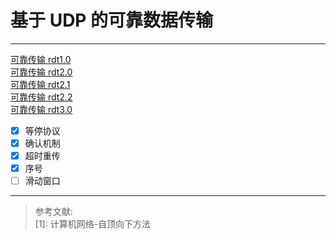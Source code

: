 # 基于 UDP 的可靠数据传输

---

[可靠传输 rdt1.0](https://github.com/y805939188/reliable-udp/tree/master/rdt1.0)</br>
[可靠传输 rdt2.0](https://github.com/y805939188/reliable-udp/tree/master/rdt2.0-revision)</br>
[可靠传输 rdt2.1](https://github.com/y805939188/reliable-udp/tree/master/rdt2.1)</br>
[可靠传输 rdt2.2](https://github.com/y805939188/reliable-udp/tree/master/rdt2.2)</br>
[可靠传输 rdt3.0](https://github.com/y805939188/reliable-udp/tree/master/rdt3.0)</br>

- [x] 等停协议
- [x] 确认机制
- [x] 超时重传
- [x] 序号
- [ ] 滑动窗口

---
> 参考文献:</br>
[1]: 计算机网络-自顶向下方法
